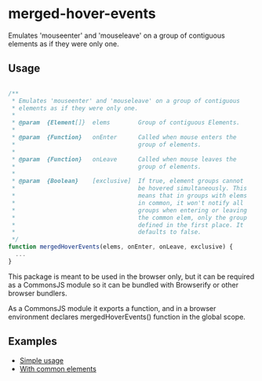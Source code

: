 merged-hover-events
===================

Emulates 'mouseenter' and 'mouseleave' on a group of contiguous elements as if
they were only one.

Usage
-----

```javascript

/**
 * Emulates 'mouseenter' and 'mouseleave' on a group of contiguous
 * elements as if they were only one.
 * 
 * @param  {Element[]}  elems        Group of contiguous Elements.
 * 
 * @param  {Function}   onEnter      Called when mouse enters the
 *                                   group of elements.
 * 
 * @param  {Function}   onLeave      Called when mouse leaves the
 *                                   group of elements.
 *
 * @param  {Boolean}    [exclusive]  If true, element groups cannot
 *                                   be hovered simultaneously. This
 *                                   means that in groups with elems
 *                                   in common, it won't notify all
 *                                   groups when entering or leaving
 *                                   the common elem, only the group
 *                                   defined in the first place. It
 *                                   defaults to false.
 */
function mergedHoverEvents(elems, onEnter, onLeave, exclusive) {
  ...
}

```

This package is meant to be used in the browser only, but it can be required as a
CommonsJS module so it can be bundled with Browserify or other browser bundlers.

As a CommonsJS module it exports a function, and in a browser environment declares
mergedHoverEvents() function in the global scope.

Examples
--------

* [Simple usage](https://jsfiddle.net/Lrmdcvrk/10/)
* [With common elements](https://jsfiddle.net/bd0eporw/6/)